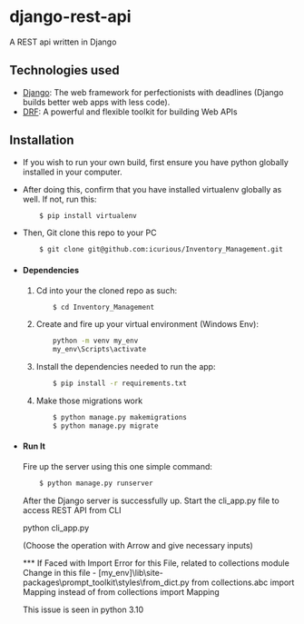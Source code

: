# django-rest-api
A REST api written in Django 

## Technologies used
* [Django](https://www.djangoproject.com/): The web framework for perfectionists with deadlines (Django builds better web apps with less code).
* [DRF](www.django-rest-framework.org/): A powerful and flexible toolkit for building Web APIs


## Installation
* If you wish to run your own build, first ensure you have python globally installed in your computer. 
* After doing this, confirm that you have installed virtualenv globally as well. If not, run this:
    ```bash
        $ pip install virtualenv
    ```
* Then, Git clone this repo to your PC
    ```bash
        $ git clone git@github.com:icurious/Inventory_Management.git
    ```

* #### Dependencies
    1. Cd into your the cloned repo as such:
        ```bash
            $ cd Inventory_Management
        ```
    2. Create and fire up your virtual environment (Windows Env):
        ```bash
            python -m venv my_env
            my_env\Scripts\activate
        ```
    3. Install the dependencies needed to run the app:
        ```bash
            $ pip install -r requirements.txt
        ```
    4. Make those migrations work
        ```bash
            $ python manage.py makemigrations
            $ python manage.py migrate
        ```

* #### Run It
    Fire up the server using this one simple command:
    ```bash
        $ python manage.py runserver
    ```


    After the Django server is successfully up.
    Start the cli_app.py file to access REST API from CLI

    python cli_app.py

    (Choose the operation with Arrow and give necessary inputs)


    *** If Faced with Import Error for this File, related to collections module
    Change in this file - \[my_env]\lib\site-packages\prompt_toolkit\styles\from_dict.py
    from collections.abc import Mapping instead of from collections import Mapping

    This issue is seen in python 3.10
